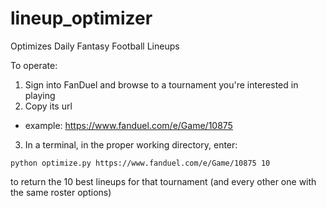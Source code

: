 lineup_optimizer
================

Optimizes Daily Fantasy Football Lineups

To operate:

1. Sign into FanDuel and browse to a tournament you're interested in playing
2. Copy its url
  * example: https://www.fanduel.com/e/Game/10875

3. In a terminal, in the proper working directory, enter:

```python optimize.py https://www.fanduel.com/e/Game/10875 10```

to return the 10 best lineups for that tournament (and every other one with the
    same roster options)

